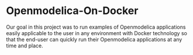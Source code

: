 # Openmodelica-On-Docker
Our goal in this project was to run examples of Openmodelica applications easily applicable to the user in any environment with Docker technology so that the end-user can quickly run their Openmodelica applications at any time and place.

